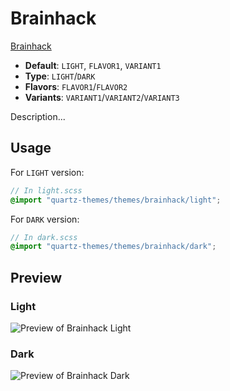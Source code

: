 # Brainhack

[Brainhack](https://github.com/Spekulucius)

- **Default**: `LIGHT`, `FLAVOR1`, `VARIANT1`
- **Type**: `LIGHT`/`DARK`
- **Flavors**: `FLAVOR1`/`FLAVOR2`
- **Variants**: `VARIANT1`/`VARIANT2`/`VARIANT3`

Description...

## Usage

For `LIGHT` version:

```scss
// In light.scss
@import "quartz-themes/themes/brainhack/light";
```

For `DARK` version:

```scss
// In dark.scss
@import "quartz-themes/themes/brainhack/dark";
```

## Preview

### Light

![Preview of Brainhack Light](preview-light.png)

### Dark

![Preview of Brainhack Dark](preview-dark.png)
